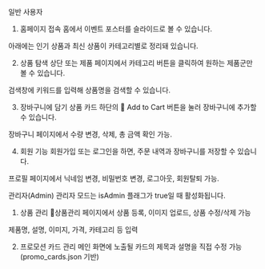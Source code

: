 일반 사용자
1. 홈페이지 접속
홈에서 이벤트 포스터를 슬라이드로 볼 수 있습니다.

아래에는 인기 상품과 최신 상품이 카테고리별로 정리돼 있습니다.

2. 상품 탐색
상단 또는 제품 페이지에서 카테고리 버튼을 클릭하여 원하는 제품군만 볼 수 있습니다.

검색창에 키워드를 입력해 상품명을 검색할 수 있습니다.

3. 장바구니에 담기
상품 카드 하단의 🛒 Add to Cart 버튼을 눌러 장바구니에 추가할 수 있습니다.

장바구니 페이지에서 수량 변경, 삭제, 총 금액 확인 가능.

4. 회원 기능
회원가입 또는 로그인을 하면, 주문 내역과 장바구니를 저장할 수 있습니다.

프로필 페이지에서 닉네임 변경, 비밀번호 변경, 로그아웃, 회원탈퇴 가능.

 관리자(Admin)
관리자 모드는 isAdmin 플래그가 true일 때 활성화됩니다.

1. 상품 관리
상품관리 페이지에서 상품 등록, 이미지 업로드, 상품 수정/삭제 가능

제품명, 설명, 이미지, 가격, 카테고리 등 입력

2. 프로모션 카드 관리
메인 화면에 노출될 카드의 제목과 설명을 직접 수정 가능 (promo_cards.json 기반)